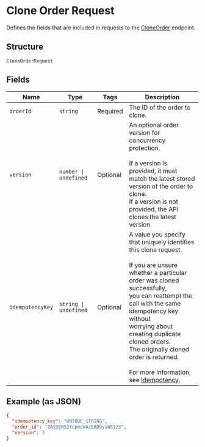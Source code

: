 
# Clone Order Request

Defines the fields that are included in requests to the
[CloneOrder](../../doc/api/orders.md#clone-order) endpoint.

## Structure

`CloneOrderRequest`

## Fields

| Name | Type | Tags | Description |
|  --- | --- | --- | --- |
| `orderId` | `string` | Required | The ID of the order to clone. |
| `version` | `number \| undefined` | Optional | An optional order version for concurrency protection.<br><br>If a version is provided, it must match the latest stored version of the order to clone.<br>If a version is not provided, the API clones the latest version. |
| `idempotencyKey` | `string \| undefined` | Optional | A value you specify that uniquely identifies this clone request.<br><br>If you are unsure whether a particular order was cloned successfully,<br>you can reattempt the call with the same idempotency key without<br>worrying about creating duplicate cloned orders.<br>The originally cloned order is returned.<br><br>For more information, see [Idempotency](https://developer.squareup.com/docs/basics/api101/idempotency). |

## Example (as JSON)

```json
{
  "idempotency_key": "UNIQUE_STRING",
  "order_id": "ZAISEM52YcpmcWAzERDOyiWS123",
  "version": 3
}
```

